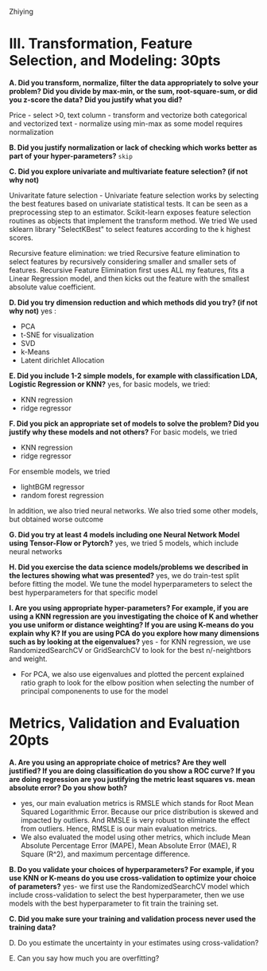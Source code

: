 Zhiying

# III. Transformation, Feature Selection, and Modeling: 30pts

**A. Did you transform, normalize, filter the data appropriately to solve your problem? Did you divide by max-min, or the sum, root-square-sum, or did you z-score the data? Did you justify what you did?**

Price - select >0,
text column - transform and vectorize
both categorical and vectorized text - normalize using min-max as some model requires normalization


**B. Did you justify normalization or lack of checking which works better as part of your hyper-parameters?**
`skip`


**C. Did you explore univariate and multivariate feature selection? (if not why not)**

Univaritate fature selection - Univariate feature selection works by selecting the best features based on univariate statistical tests. It can be seen as a preprocessing step to an estimator. Scikit-learn exposes feature selection routines as objects that implement the transform method. We tried We used sklearn library "SelectKBest" to select features according to the k highest scores. 

Recursive feature elimination: we tried Recursive feature elimination to select features by recursively considering smaller and smaller sets of features. Recursive Feature Elimination first uses ALL my features, fits a Linear Regression model, and then kicks out the feature with the smallest absolute value coefficient.


**D. Did you try dimension reduction and which methods did you try? (if not why not)**
 yes :
 - PCA
 - t-SNE for visualization
 - SVD 
 - k-Means
 - Latent dirichlet Allocation


**E. Did you include 1-2 simple models, for example with classification LDA, Logistic Regression or KNN?**
 yes, for basic models, we tried:
 - KNN regression
 - ridge regressor

**F. Did you pick an appropriate set of models to solve the problem? Did you justify why these models and not others?**
For basic models, we tried 
- KNN regression
- ridge regressor

For ensemble models, we tried
- lightBGM regressor
- random forest regression

In addition, we also tried neural networks. We also tried some other models, but obtained worse outcome


**G. Did you try at least 4 models including one Neural Network Model using Tensor-Flow or Pytorch?**
yes, we tried 5 models, which include neural networks

**H. Did you exercise the data science models/problems we described in the lectures showing what was presented?**
yes, we do train-test split before fitting the model. We tune the model hyperparameters to select the best hyperparameters for that specific model

**I. Are you using appropriate hyper-parameters? For example, if you are using a KNN regression are you investigating the choice of K and whether you use uniform or distance weighting? If you are using K-means do you explain why K? If you are using PCA do you explore how many dimensions such as by looking at the eigenvalues?**
yes - for KNN regression, we use RandomizedSearchCV or GridSearchCV to look for the best n/-neightbors and weight. 
- For PCA, we also use eigenvalues and plotted the percent explained ratio graph to look for the elbow position when selecting the number of principal componenents to use for the model


# Metrics, Validation and Evaluation 20pts

**A. Are you using an appropriate choice of metrics? Are they well justified? If you are doing classification do you show a ROC curve? If you are doing regression are you justifying the metric least squares vs. mean absolute error? Do you show both?**
- yes, our main evaluation metrics is RMSLE which stands for Root Mean Squared Logarithmic Error. Because our price distribution is skewed and impacted by outliers. And RMSLE is very robust to eliminate the effect from outliers. Hence, RMSLE is our main evaluation metrics.
- We also evaluated the model using other metrics, which include Mean Absolute Percentage Error (MAPE), Mean Absolute Error (MAE), R Square (R^2), and maximum percentage difference. 

**B. Do you validate your choices of hyperparameters? For example, if you use KNN or K-means do you use cross-validation to optimize your choice of parameters?**
yes- we first use the RandomizedSearchCV model which include cross-validation to select the best hyperparameter, then we use models with the best hyperparameter to fit train the training set. 

**C. Did you make sure your training and validation process never used the training data?**


D. Do you estimate the uncertainty in your estimates using cross-validation?  

E. Can you say how much you are overfitting?
